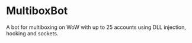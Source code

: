 # MultiboxBot
A bot for multiboxing on WoW with up to 25 accounts using DLL injection, hooking and sockets.
